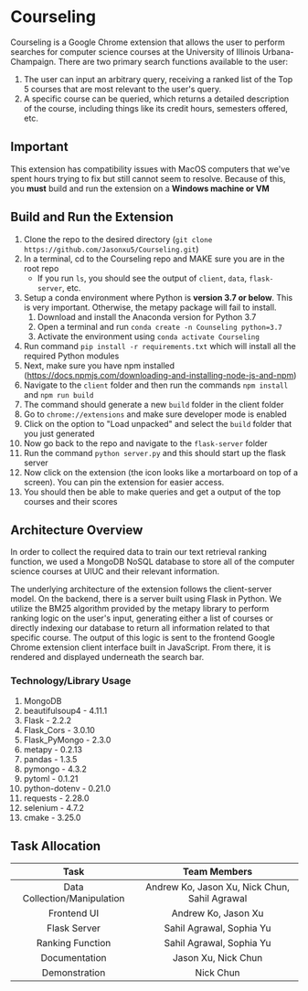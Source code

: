 # Courseling

Courseling is a Google Chrome extension that allows the user to perform searches for computer science courses at the University of Illinois Urbana-Champaign. There are two primary search functions available to the user:

1. The user can input an arbitrary query, receiving a ranked list of the Top 5 courses that are most relevant to the user's query.
2. A specific course can be queried, which returns a detailed description of the course, including things like its credit hours, semesters offered, etc.

## Important
This extension has compatibility issues with MacOS computers that we've spent hours trying to fix but still cannot seem to resolve.
Because of this, you **must** build and run the extension on a **Windows machine or VM**

## Build and Run the Extension
1. Clone the repo to the desired directory (`git clone https://github.com/Jasonxu5/Courseling.git`)
2. In a terminal, cd to the Courseling repo and MAKE sure you are in the root repo
    - If you run `ls`, you should see the output of `client`, `data`, `flask-server`, etc.
3. Setup a conda environment where Python is **version 3.7 or below**. This is very important. Otherwise, the metapy package will fail to install.
    1. Download and install the Anaconda version for Python 3.7
    2. Open a terminal and run `conda create -n Counseling python=3.7`
    3. Activate the environment using `conda activate Courseling`
4. Run command `pip install -r requirements.txt` which will install all the required Python modules
5. Next, make sure you have npm installed (https://docs.npmjs.com/downloading-and-installing-node-js-and-npm)
6. Navigate to the `client` folder and then run the commands `npm install` and `npm run build`
7. The command should generate a new `build` folder in the client folder
8. Go to `chrome://extensions` and make sure developer mode is enabled
9. Click on the option to "Load unpacked" and select the `build` folder that you just generated
10. Now go back to the repo and navigate to the `flask-server` folder
11. Run the command `python server.py` and this should start up the flask server
12. Now click on the extension (the icon looks like a mortarboard on top of a screen). You can pin the extension for easier access.
13. You should then be able to make queries and get a output of the top courses and their scores


## Architecture Overview
In order to collect the required data to train our text retrieval ranking function, we used a MongoDB NoSQL database to store all of the computer science courses at UIUC and their relevant information.

The underlying architecture of the extension follows the client-server model. On the backend, there is a server built using Flask in Python. We utilize the BM25 algorithm provided by the metapy library to perform ranking logic on the user's input, generating either a list of courses or directly indexing our database to return all information related to that specific course. The output of this logic is sent to the frontend Google Chrome extension client interface built in JavaScript. From there, it is rendered and displayed underneath the search bar.

### Technology/Library Usage
1. MongoDB
2. beautifulsoup4 - 4.11.1
3. Flask - 2.2.2
4. Flask_Cors - 3.0.10
5. Flask_PyMongo - 2.3.0
6. metapy - 0.2.13
7. pandas - 1.3.5
8. pymongo - 4.3.2
9. pytoml - 0.1.21
10. python-dotenv - 0.21.0
11. requests - 2.28.0
12. selenium - 4.7.2
13. cmake - 3.25.0


## Task Allocation
| Task           | Team Members |
| :------------: | :------------: |
| Data Collection/Manipulation | Andrew Ko, Jason Xu, Nick Chun, Sahil Agrawal |
| Frontend UI | Andrew Ko, Jason Xu |
| Flask Server | Sahil Agrawal, Sophia Yu |
| Ranking Function | Sahil Agrawal, Sophia Yu |
| Documentation | Jason Xu, Nick Chun |
| Demonstration | Nick Chun |